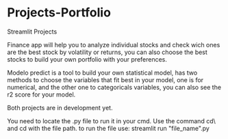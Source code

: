 # Projects-Portfolio

Streamlit Projects

Finance app will help you to analyze individual stocks and check wich ones are the best stock by volatility or returns,
you can also choose the best stocks to build your own portfolio with your preferences.

Modelo predict is a tool to build your own statistical model, has two methods to choose the variables that fit best in your model, one is
for numerical, and the other one to categoricals variables, you can also see the r2 score for your model.

Both projects are in development yet.

You need to locate the .py file to run it in your cmd.
Use the command cd\ and cd with the file path.
to run the file use: streamlit run "file_name".py
